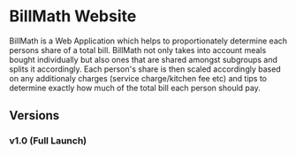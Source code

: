 # BillMath Website

BillMath is a Web Application which helps to proportionately determine each persons share of a total bill. BillMath not only takes into account meals bought individually but also ones that are shared amongst subgroups and splits it accordingly. Each person's share is then scaled accordingly based on any additionaly charges (service charge/kitchen fee etc) and tips to determine exactly how much of the total bill each person should pay. 

## Versions 

### v1.0 (Full Launch)
